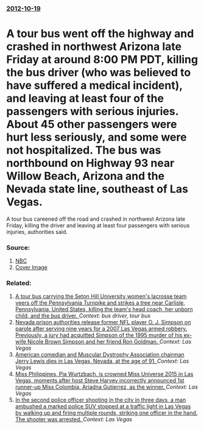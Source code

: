### [2012-10-19](/news/2012/10/19/index.md)

# A tour bus went off the highway and crashed in northwest Arizona late Friday at around 8:00 PM PDT, killing the bus driver (who was believed to have suffered a medical incident), and leaving at least four of the passengers with serious injuries. About 45 other passengers were hurt less seriously, and some were not hospitalized. The bus was northbound on Highway 93 near Willow Beach, Arizona and the Nevada state line, southeast of Las Vegas. 

A tour bus careened off the road and crashed in northwest Arizona late Friday, killing the driver and leaving at least four passengers with serious injuries, authorities said.


### Source:

1. [NBC](http://www.msnbc.msn.com/id/49485846/ns/us_news-life/)
1. [Cover Image](http://media2.s-nbcnews.com/j/MSNBC/Components/Photo/_new/121020_ariz_bus_crash.standard.jpg)

### Related:

1. [A tour bus carrying the Seton Hill University women's lacrosse team veers off the Pennsylvania Turnpike and strikes a tree near Carlisle, Pennsylvania, United States, killing the team's head coach, her unborn child, and the bus driver. ](/news/2013/03/16/a-tour-bus-carrying-the-seton-hill-university-women-s-lacrosse-team-veers-off-the-pennsylvania-turnpike-and-strikes-a-tree-near-carlisle-pe.md) _Context: bus driver, tour bus_
2. [Nevada prison authorities release former NFL player O. J. Simpson on parole after serving nine years for a 2007 Las Vegas armed robbery. Previously, a jury had acquitted Simpson of the 1995 murder of his ex-wife Nicole Brown Simpson and her friend Ron Goldman. ](/news/2017/10/1/nevada-prison-authorities-release-former-nfl-player-o-j-simpson-on-parole-after-serving-nine-years-for-a-2007-las-vegas-armed-robbery-pre.md) _Context: Las Vegas_
3. [American comedian and Muscular Dystrophy Association chairman Jerry Lewis dies in Las Vegas, Nevada, at the age of 91. ](/news/2017/08/20/american-comedian-and-muscular-dystrophy-association-chairman-jerry-lewis-dies-in-las-vegas-nevada-at-the-age-of-91.md) _Context: Las Vegas_
4. [Miss Philippines, Pia Wurtzbach, is crowned Miss Universe 2015 in Las Vegas, moments after host Steve Harvey incorrectly announced 1st runner-up Miss Colombia, Ariadna Gutierrez, as the winner. ](/news/2015/12/20/miss-philippines-pia-wurtzbach-is-crowned-miss-universe-2015-in-las-vegas-moments-after-host-steve-harvey-incorrectly-announced-1st-runne.md) _Context: Las Vegas_
5. [In the second police officer shooting in the city in three days, a man ambushed a marked police SUV stopped at a traffic light in Las Vegas by walking up and firing multiple rounds, striking one officer in the hand. The shooter was arrested. ](/news/2015/09/6/in-the-second-police-officer-shooting-in-the-city-in-three-days-a-man-ambushed-a-marked-police-suv-stopped-at-a-traffic-light-in-las-vegas.md) _Context: Las Vegas_
